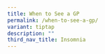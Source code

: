 ```yaml
---
title: When to See a GP
permalink: /when-to-see-a-gp/
variant: tiptap
description: ""
third_nav_title: Insomnia
---
```

<p></p>
